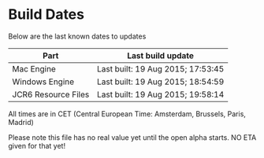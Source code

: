 # Build Dates

Below are the last known dates to updates

Part | Last build update
-----|-----
Mac Engine | Last built: 19 Aug 2015; 17:53:45
Windows Engine | Last built: 19 Aug 2015; 18:54:59
JCR6 Resource Files | Last built: 19 Aug 2015; 19:58:14
All times are in CET (Central European Time: Amsterdam, Brussels, Paris, Madrid)


Please note this file has no real value yet until the open alpha starts. NO ETA given for that yet!
